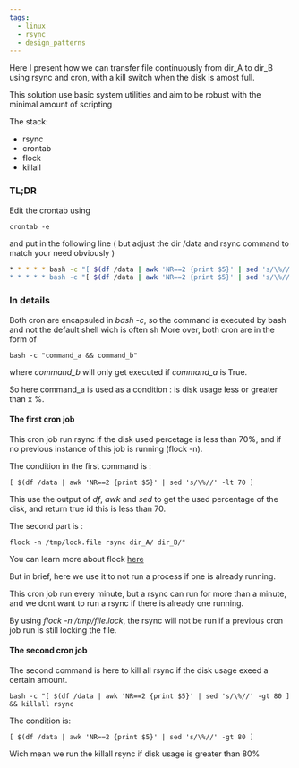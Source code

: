 ```yaml
---
tags:
  - linux
  - rsync
  - design_patterns
---
```


Here I present how we can transfer file continuously from dir_A to dir_B using rsync and cron,
with a kill switch when the disk is amost full.

This solution use basic system utilities and aim to be robust with the minimal amount of scripting

The stack: 

  *  rsync
  *  crontab
  *  flock
  *  killall

### TL;DR
Edit the crontab using 
```
crontab -e
```
and put in the following line ( but adjust the dir /data and rsync command to match your need obviously )
```bash
* * * * * bash -c "[ $(df /data | awk 'NR==2 {print $5}' | sed 's/\%//' -lt 70 ] && flock -n /tmp/lock.file rsync dir_A/ dir_B/"
* * * * * bash -c "[ $(df /data | awk 'NR==2 {print $5}' | sed 's/\%//' -gt 80 ] && killall rsync"
```


### In details

Both cron are encapsuled in *bash -c*, so the command is executed by bash and not the default shell wich is often sh
More over, both cron are in the form of

```
bash -c "command_a && command_b"
```
where *command_b* will only get executed if *command_a* is True.

So here command_a is used as a condition : is disk usage less or greater than x %.

#### The first cron job

This cron job run rsync if the disk used percetage is less than 70%, and if no previous instance of this job is running (flock -n).

The condition in the first command is :
```
[ $(df /data | awk 'NR==2 {print $5}' | sed 's/\%//' -lt 70 ] 
```
This use the output of *df*, *awk* and *sed* to get the used percentage of the disk, and return true id this is less than 70.

The second part is :
```
flock -n /tmp/lock.file rsync dir_A/ dir_B/"
```
You can learn more about flock [here](https://linuxhandbook.com/flock-command/)

But in brief, here we use it to not run a process if one is already running.

This cron job run every minute, but a rsync can run for more than a minute, and we dont want to run a rsync if there is already one running.

By using *flock -n /tmp/file.lock*, the rsync will not be run if a previous cron job run is still locking the file.


#### The second cron job

The second command is here to kill all rsync if the disk usage exeed a certain amount.
```
bash -c "[ $(df /data | awk 'NR==2 {print $5}' | sed 's/\%//' -gt 80 ] && killall rsync
```
The condition is:
```
[ $(df /data | awk 'NR==2 {print $5}' | sed 's/\%//' -gt 80 ]
```
Wich mean we run the killall rsync if disk usage is greater than 80%


